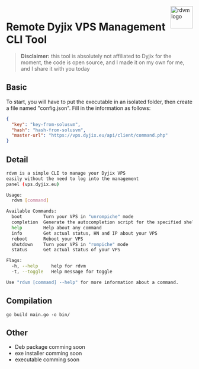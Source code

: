 <a href="#">
    <img src="https://cdn.brochier.xyz/github.com/rdvm/rdvm_logo.png" alt="rdvm logo" title="rdvm" align="right" height="60" />
</a>

# Remote Dyjix VPS Management CLI Tool

> **Disclaimer:** this tool is absolutely not affiliated to Dyjix for the moment, the code is open source, and I made it on my own for me, and I share it with you today

## Basic

To start, you will have to put the executable in an isolated folder, then create a file named "config.json".
Fill in the information as follows:

```json
{
  "key": "key-from-solusvm",
  "hash": "hash-from-solusvm",
  "master-url": "https://vps.dyjix.eu/api/client/command.php"
}
```

## Detail

```bash
rdvm is a simple CLI to manage your Dyjix VPS
easily without the need to log into the management
panel (vps.dyjix.eu)

Usage:
  rdvm [command]

Available Commands:
  boot        Turn your VPS in "unrompiche" mode
  completion  Generate the autocompletion script for the specified shell
  help        Help about any command
  info        Get actual status, HN and IP about your VPS
  reboot      Reboot your VPS
  shutdown    Turn your VPS in "rompiche" mode
  status      Get actual status of your VPS

Flags:
  -h, --help     help for rdvm
  -t, --toggle   Help message for toggle

Use "rdvm [command] --help" for more information about a command.

```

## Compilation

`go build main.go -o bin/`

## Other

- Deb package comming soon
- exe installer comming soon
- executable comming soon
